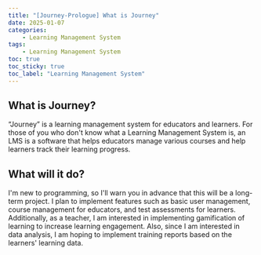 ```yaml
---
title: "[Journey-Prologue] What is Journey"
date: 2025-01-07
categories:
    - Learning Management System
tags: 
    - Learning Management System
toc: true
toc_sticky: true
toc_label: "Learning Management System"
---
```


## What is Journey?

“Journey” is a learning management system for educators and learners.
For those of you who don't know what a Learning Management System is, an LMS is a software that helps educators manage various courses and help learners track their learning progress.

## What will it do?

I'm new to programming, so I'll warn you in advance that this will be a long-term project. I plan to implement features such as basic user management, course management for educators, and test assessments for learners.
Additionally, as a teacher, I am interested in implementing gamification of learning to increase learning engagement.
Also, since I am interested in data analysis, I am hoping to implement training reports based on the learners' learning data.
